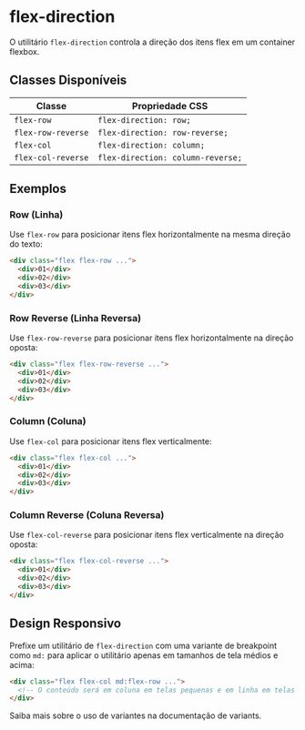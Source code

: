 # flex-direction

O utilitário `flex-direction` controla a direção dos itens flex em um container flexbox.

## Classes Disponíveis

| Classe | Propriedade CSS |
|--------|-----------------|
| `flex-row` | `flex-direction: row;` |
| `flex-row-reverse` | `flex-direction: row-reverse;` |
| `flex-col` | `flex-direction: column;` |
| `flex-col-reverse` | `flex-direction: column-reverse;` |

## Exemplos

### Row (Linha)

Use `flex-row` para posicionar itens flex horizontalmente na mesma direção do texto:

```html
<div class="flex flex-row ...">
  <div>01</div>
  <div>02</div>
  <div>03</div>
</div>
```

### Row Reverse (Linha Reversa)

Use `flex-row-reverse` para posicionar itens flex horizontalmente na direção oposta:

```html
<div class="flex flex-row-reverse ...">
  <div>01</div>
  <div>02</div>
  <div>03</div>
</div>
```

### Column (Coluna)

Use `flex-col` para posicionar itens flex verticalmente:

```html
<div class="flex flex-col ...">
  <div>01</div>
  <div>02</div>
  <div>03</div>
</div>
```

### Column Reverse (Coluna Reversa)

Use `flex-col-reverse` para posicionar itens flex verticalmente na direção oposta:

```html
<div class="flex flex-col-reverse ...">
  <div>01</div>
  <div>02</div>
  <div>03</div>
</div>
```

## Design Responsivo

Prefixe um utilitário de `flex-direction` com uma variante de breakpoint como `md:` para aplicar o utilitário apenas em tamanhos de tela médios e acima:

```html
<div class="flex flex-col md:flex-row ...">
  <!-- O conteúdo será em coluna em telas pequenas e em linha em telas médias+ -->
</div>
```

Saiba mais sobre o uso de variantes na documentação de variants.


